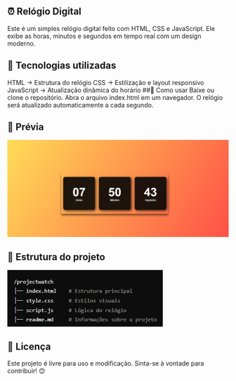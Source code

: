## ⏰ Relógio Digital
Este é um simples relógio digital feito com HTML, CSS e JavaScript. Ele exibe as horas, minutos e segundos em tempo real com um design moderno.

## 📌 Tecnologias utilizadas
HTML → Estrutura do relógio
CSS → Estilização e layout responsivo
JavaScript → Atualização dinâmica do horário
##🚀 Como usar
Baixe ou clone o repositório.
Abra o arquivo index.html em um navegador.
O relógio será atualizado automaticamente a cada segundo.
## 📸 Prévia
<img src="/assets/Previa.png"></img>

## 📂 Estrutura do projeto
<img src="/assets/Estrutura.png"></img> 

## 📜 Licença
Este projeto é livre para uso e modificação. Sinta-se à vontade para contribuir! 😊

